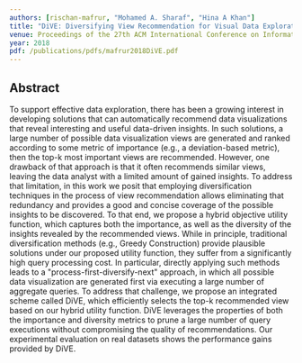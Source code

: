 ```yaml
---
authors: [rischan-mafrur, "Mohamed A. Sharaf", "Hina A Khan"]
title: "DiVE: Diversifying View Recommendation for Visual Data Exploration"
venue: Proceedings of the 27th ACM International Conference on Information and Knowledge Management
year: 2018
pdf: /publications/pdfs/mafrur2018DiVE.pdf
---
```


## Abstract 

To support effective data exploration, there has been a growing interest in developing solutions that can automatically recommend data visualizations that reveal interesting and useful data-driven insights. In such solutions, a large number of possible data visualization views are generated and ranked according to some metric of importance (e.g., a deviation-based metric), then the top-k most important views are recommended. However, one drawback of that approach is that it often recommends similar views, leaving the data analyst with a limited amount of gained insights. To address that limitation, in this work we posit that employing diversification techniques in the process of view recommendation allows eliminating that redundancy and provides a good and concise coverage of the possible insights to be discovered. To that end, we propose a hybrid objective utility function, which captures both the importance, as well as the diversity of the insights revealed by the recommended views. While in principle, traditional diversification methods (e.g., Greedy Construction) provide plausible solutions under our proposed utility function, they suffer from a significantly high query processing cost. In particular, directly applying such methods leads to a "process-first-diversify-next" approach, in which all possible data visualization are generated first via executing a large number of aggregate queries. To address that challenge, we propose an integrated scheme called DiVE, which efficiently selects the top-k recommended view based on our hybrid utility function. DiVE leverages the properties of both the importance and diversity metrics to prune a large number of query executions without compromising the quality of recommendations. Our experimental evaluation on real datasets shows the performance gains provided by DiVE.
